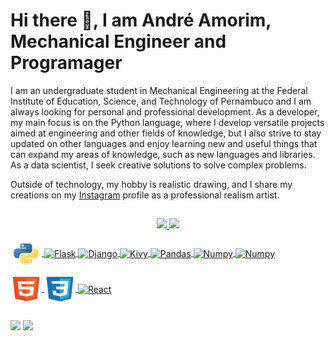 # Hi there 👋, I am André Amorim, Mechanical Engineer and Programager
I am an undergraduate student in Mechanical Engineering at the Federal Institute of Education, Science, and Technology of Pernambuco and I am always looking for personal and professional development. As a developer, my main focus is on the Python language, where I develop versatile projects aimed at engineering and other fields of knowledge, but I also strive to stay updated on other languages and enjoy learning new and useful things that can expand my areas of knowledge, such as new languages and libraries. As a data scientist, I seek creative solutions to solve complex problems.

Outside of technology, my hobby is realistic drawing, and I share my creations on my [Instagram](https://instagram.com/andreamorim.arts?igshid=ZDdkNTZiNTM=) profile as a professional realism artist.

##

<div align="center">
  <a href="https://github.com/AndreAmorim05">
  <img height="180em" src="https://github-readme-stats.vercel.app/api?username=AndreAmorim05&show_icons=true&theme=tokyonight&include_all_commits=true&count_private=true"/>
  <img height="180em" src="https://github-readme-stats.vercel.app/api/top-langs/?username=AndreAmorim05&layout=compact&langs_count=7&theme=tokyonight"/>
</div>


<div style="display: inline_block"><br>
  <img align="center" alt="Python" height="40" width="50" src="https://raw.githubusercontent.com/devicons/devicon/master/icons/python/python-original.svg">
  <img align="center" alt="Flask" height="70" width="60" src="https://cdn.jsdelivr.net/gh/devicons/devicon/icons/flask/flask-original-wordmark.svg">
  <img align="center" alt="Django" height="70" width="60" src="https://cdn.jsdelivr.net/gh/devicons/devicon/icons/django/django-plain.svg">
  <img align="center" alt="Kivy" height="40" width="50" src="https://cdn.discordapp.com/attachments/903386780814938153/955108996816187442/kivy.svg">
  <img align="center" alt="Pandas" height="60" width="50" src="https://cdn.jsdelivr.net/gh/devicons/devicon/icons/pandas/pandas-original-wordmark.svg">
  <img align="center" alt="Numpy" height="90" width="80" src="https://cdn.jsdelivr.net/gh/devicons/devicon/icons/numpy/numpy-original-wordmark.svg">
  <img align="center" alt="Numpy" height="35" width="50" src="https://upload.wikimedia.org/wikipedia/commons/thumb/0/05/Scikit_learn_logo_small.svg/260px-Scikit_learn_logo_small.svg.png?20180808062052">

</div>
<div style="display: inline_block"><br>
  <img align="center" alt="HTML" height="40" width="50" src="https://raw.githubusercontent.com/devicons/devicon/master/icons/html5/html5-original.svg">
  <img align="center" alt="CSS" height="40" width="50" src="https://raw.githubusercontent.com/devicons/devicon/master/icons/css3/css3-original.svg">
  <img align="center" alt="React" height="40" width="50" src="https://cdn.jsdelivr.net/gh/devicons/devicon/icons/react/react-original-wordmark.svg">
</div>
 
##
  
<div> 
 <a href = "mailto:js.andreamorim@gmail.com"><img src="https://img.shields.io/badge/-Gmail-%23333?style=for-the-badge&logo=gmail&logoColor=white"></a>
 <a href="https://www.linkedin.com/in/js-andre-amorim" target="_blank"><img src="https://img.shields.io/badge/-LinkedIn-%230077B5?style=for-the-badge&logo=linkedin&logoColor=white" target="_blank"></a>
<!--  <a href="" target="_blank"><img src="https://img.shields.io/badge/Discord-7289DA?style=for-the-badge&logo=discord&logoColor=white" target="_blank"></a>
  <a href="" target="_blank"><img src="https://img.shields.io/badge/YouTube-FF0000?style=for-the-badge&logo=youtube&logoColor=white" target="_blank"></a>
  <a href="" target="_blank"><img src="https://img.shields.io/badge/-Instagram-%23E4405F?style=for-the-badge&logo=instagram&logoColor=white" target="_blank"></a>
 	<a href="" target="_blank"><img src="https://img.shields.io/badge/Twitch-9146FF?style=for-the-badge&logo=twitch&logoColor=white" target="_blank"></a> -->
  
  
</div>

<!--
**AndreAmorim05/AndreAmorim05** is a ✨ _special_ ✨ repository because its `README.md` (this file) appears on your GitHub profile.

Here are some ideas to get you started:

- 🔭 I’m currently working on ...
- 🌱 I’m currently learning ...
- 👯 I’m looking to collaborate on ...
- 🤔 I’m looking for help with ...
- 💬 Ask me about ...
- 📫 How to reach me: ...
- 😄 Pronouns: ...
- ⚡ Fun fact: ...
-->
